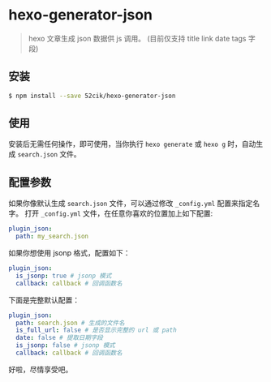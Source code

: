 # hexo-generator-json

> hexo 文章生成 json 数据供 js 调用。 (目前仅支持 title link date tags 字段)


## 安装

``` sh
$ npm install --save 52cik/hexo-generator-json
```


## 使用

安装后无需任何操作，即可使用，当你执行 `hexo generate` 或 `hexo g` 时，自动生成 `search.json` 文件。


## 配置参数

如果你像默认生成 `search.json` 文件，可以通过修改 `_config.yml` 配置来指定名字。
打开 `_config.yml` 文件，在任意你喜欢的位置加上如下配置:

``` yml
plugin_json:
  path: my_search.json
```

如果你想使用 jsonp 格式，配置如下：

``` yml
plugin_json:
  is_jsonp: true # jsonp 模式
  callback: callback # 回调函数名
```

下面是完整默认配置：

``` yml
plugin_json:
  path: search.json # 生成的文件名
  is_full_url: false # 是否显示完整的 url 或 path
  date: false # 提取日期字段
  is_jsonp: false # jsonp 模式
  callback: callback # 回调函数名
```

好啦，尽情享受吧。
